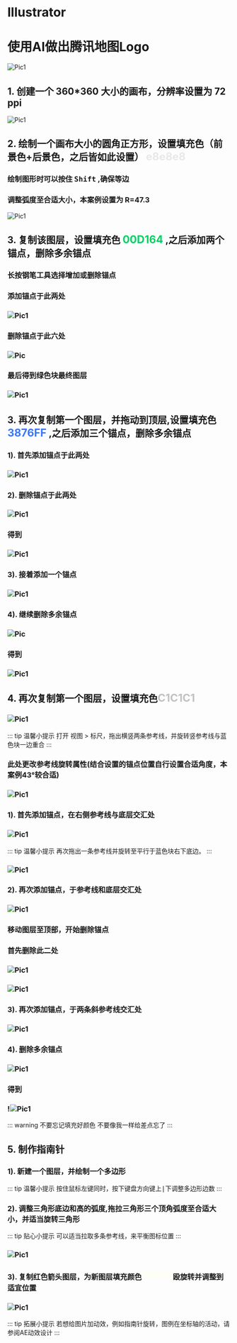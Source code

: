 # Illustrator

# 使用AI做出腾讯地图Logo
![Pic1](https://cdn.jsdelivr.net/gh/OtoyaLee/imgpicgo/fodpjkf.png)


## 1. 创建一个 360*360 大小的画布，分辨率设置为 72 ppi
![Pic1](https://cdn.jsdelivr.net/gh/OtoyaLee/imgpicgo/20220421110148.png)
## 2. 绘制一个画布大小的圆角正方形，设置填充色（前景色+后景色，之后皆如此设置） <font color=E8E8E8 size=5>e8e8e8</font>
### 绘制图形时可以按住 <kbd>Shift</kbd> ,确保等边
### 调整弧度至合适大小，本案例设置为 R=47.3
![Pic1](https://cdn.jsdelivr.net/gh/OtoyaLee/imgpicgo/20220421111405.png)
## 3. 复制该图层，设置填充色 <font color=00d164 size=5>00D164</font> ,之后添加两个锚点，删除多余锚点
### 长按钢笔工具选择增加或删除锚点
### 添加锚点于此两处
### ![Pic1](https://cdn.jsdelivr.net/gh/OtoyaLee/imgpicgo/20220421112234.png)
### 删除锚点于此六处
### ![Pic](https://cdn.jsdelivr.net/gh/OtoyaLee/imgpicgo/20220421112559.png)
### 最后得到绿色块最终图层
### ![Pic1](https://cdn.jsdelivr.net/gh/OtoyaLee/imgpicgo/20220421112709.png)
## 3. 再次复制第一个图层，并拖动到顶层,设置填充色 <font color=3876ff size=5>3876FF</font> ,之后添加三个锚点，删除多余锚点
### 1). 首先添加锚点于此两处
### ![Pic1](https://cdn.jsdelivr.net/gh/OtoyaLee/imgpicgo/20220421121918.png)
### 2). 删除锚点于此两处
### ![Pic1](https://cdn.jsdelivr.net/gh/OtoyaLee/imgpicgo/20220421122218.png)
### 得到
### ![Pic1](https://cdn.jsdelivr.net/gh/OtoyaLee/imgpicgo/20220421122325.png)
### 3). 接着添加一个锚点
### ![Pic1](https://cdn.jsdelivr.net/gh/OtoyaLee/imgpicgo/20220421122621.png)
### 4). 继续删除多余锚点
### ![Pic](https://cdn.jsdelivr.net/gh/OtoyaLee/imgpicgo/20220421122825.png)
### 得到
### ![Pic1](https://cdn.jsdelivr.net/gh/OtoyaLee/imgpicgo/20220421122917.png)
## 4. 再次复制第一个图层，设置填充色<font color=c1c1c1 size=5>C1C1C1</font>
### ![Pic1](https://cdn.jsdelivr.net/gh/OtoyaLee/imgpicgo/20220421124542.png)
::: tip 温馨小提示
打开 视图 > 标尺，拖出横竖两条参考线，并旋转竖参考线与蓝色块一边重合
:::
### 此处更改参考线旋转属性(结合设置的锚点位置自行设置合适角度，本案例43°较合适)
### ![Pic1](https://cdn.jsdelivr.net/gh/OtoyaLee/imgpicgo/20220421125951.png)
### 1). 首先添加锚点，在右侧参考线与底层交汇处
### ![Pic1](https://cdn.jsdelivr.net/gh/OtoyaLee/imgpicgo/20220421132440.png)
::: tip 温馨小提示
再次拖出一条参考线并旋转至平行于蓝色块右下底边。
:::
### ![Pic1](https://cdn.jsdelivr.net/gh/OtoyaLee/imgpicgo/20220421131409.png)
### 2). 再次添加锚点，于参考线和底层交汇处
### ![Pic1](https://cdn.jsdelivr.net/gh/OtoyaLee/imgpicgo/20220421132214.png)
### 移动图层至顶部，开始删除锚点
### 首先删除此二处
### ![Pic1](https://cdn.jsdelivr.net/gh/OtoyaLee/imgpicgo/20220421132955.png)
### ![Pic1](https://cdn.jsdelivr.net/gh/OtoyaLee/imgpicgo/20220421133505.png)
### 3). 再次添加锚点，于两条斜参考线交汇处
### ![Pic1](https://cdn.jsdelivr.net/gh/OtoyaLee/imgpicgo/20220421133623.png)
### 4). 删除多余锚点
### ![Pic1](https://cdn.jsdelivr.net/gh/OtoyaLee/imgpicgo/20220421133940.png)
### 得到
### !![Pic1](https://cdn.jsdelivr.net/gh/OtoyaLee/imgpicgo/20220421134234.png)
::: warning 不要忘记填充好颜色
不要像我一样给差点忘了
:::
## 5. 制作指南针
### 1). 新建一个图层，并绘制一个多边形
::: tip 温馨小提示
按住鼠标左键同时，按下键盘方向键<kbd>上|下</kbd>调整多边形边数
:::
### 2). 调整三角形底边和高的弧度,拖拉三角形三个顶角弧度至合适大小，并适当旋转三角形
::: tip 贴心小提示
可以适当拉取多条参考线，来平衡图标位置
:::
### ![Pic1](https://cdn.jsdelivr.net/gh/OtoyaLee/imgpicgo/20220421135529.png)
### 3). 复制红色箭头图层，为新图层填充颜色<font color=fffff size=5>FFFFF</font>殴旋转并调整到适宜位置
### ![Pic1](https://cdn.jsdelivr.net/gh/OtoyaLee/imgpicgo/20220421135910.png)

::: tip 拓展小提示
若想给图片加动效，例如指南针旋转，图例在坐标轴的活动，请参阅AE动效设计
:::